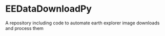 # EEDataDownloadPy
A repository including code to automate earth explorer image downloads and process them
